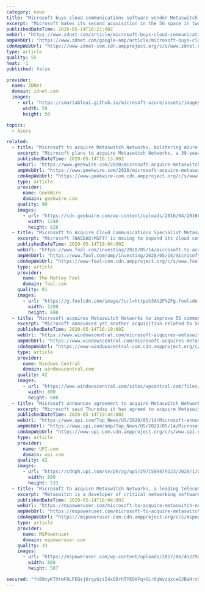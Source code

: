 ```yaml
---
category: news
title: "Microsoft buys cloud communications software vendor Metaswitch Networks to bolster 5G"
excerpt: "Microsoft makes its second acquisition in the 5G space in two months, as it works to capitalize on the convergence of cloud and communications networks."
publishedDateTime: 2020-05-14T16:21:00Z
webUrl: "https://www.zdnet.com/article/microsoft-buys-cloud-communications-software-vendor-metaswitch-networks-to-bolster-5g/"
ampWebUrl: "https://www.zdnet.com/google-amp/article/microsoft-buys-cloud-communications-software-vendor-metaswitch-networks-to-bolster-5g/"
cdnAmpWebUrl: "https://www-zdnet-com.cdn.ampproject.org/c/s/www.zdnet.com/google-amp/article/microsoft-buys-cloud-communications-software-vendor-metaswitch-networks-to-bolster-5g/"
type: article
quality: 55
heat: -1
published: false

provider:
  name: ZDNet
  domain: zdnet.com
  images:
    - url: "https://smartableai.github.io/microsoft-azure/assets/images/organizations/zdnet.com-50x50.jpg"
      width: 50
      height: 50

topics:
  - Azure

related:
  - title: "Microsoft to acquire Metaswitch Networks, bolstering Azure telecommunications efforts"
    excerpt: "Microsoft plans to acquire Metaswitch Networks, a 39-year-old company that develops software for cloud-based communication networks. The acquisition builds on Microsoft’s existing cloud-related"
    publishedDateTime: 2020-05-14T16:13:00Z
    webUrl: "https://www.geekwire.com/2020/microsoft-acquire-metaswitch-networks-bolstering-azure-telecommunications-efforts/"
    ampWebUrl: "https://www.geekwire.com/2020/microsoft-acquire-metaswitch-networks-bolstering-azure-telecommunications-efforts/amp/"
    cdnAmpWebUrl: "https://www-geekwire-com.cdn.ampproject.org/c/s/www.geekwire.com/2020/microsoft-acquire-metaswitch-networks-bolstering-azure-telecommunications-efforts/amp/"
    type: article
    provider:
      name: GeekWire
      domain: geekwire.com
    quality: 90
    images:
      - url: "https://cdn.geekwire.com/wp-content/uploads/2016/04/20160404_Envision_07-1240x828.jpg"
        width: 1240
        height: 828
  - title: "Microsoft to Acquire Cloud Communications Specialist Metaswitch Networks"
    excerpt: "Microsoft (NASDAQ:MSFT) is moving to expand its cloud communications portfolio. The tech giant announced today that it has signed a definitive agreement to acquire cloud communications specialist Metaswitch for an undisclosed amount. Metaswitch provides cloud-based voice, data, and communication software solutions for telecommunication providers."
    publishedDateTime: 2020-05-14T18:04:00Z
    webUrl: "https://www.fool.com/investing/2020/05/14/microsoft-to-acquire-cloud-communications-speciali.aspx"
    ampWebUrl: "https://www.fool.com/amp/investing/2020/05/14/microsoft-to-acquire-cloud-communications-speciali.aspx"
    cdnAmpWebUrl: "https://www-fool-com.cdn.ampproject.org/c/s/www.fool.com/amp/investing/2020/05/14/microsoft-to-acquire-cloud-communications-speciali.aspx"
    type: article
    provider:
      name: The Motley Fool
      domain: fool.com
    quality: 81
    images:
      - url: "https://g.foolcdn.com/image/?url=https%3A%2F%2Fg.foolcdn.com%2Feditorial%2Fimages%2F574460%2Fcloud-on-blur-computer-data-center-background.jpg&w=1200&op=resize"
        width: 1200
        height: 600
  - title: "Microsoft acquires Metaswitch Networks to improve 5G communications"
    excerpt: "Microsoft announced yet another acquisition related to 5G development. Its acquisition of Metaswitch Networks follows on the heels of a recent purchase of Affirmed Networks."
    publishedDateTime: 2020-05-14T16:19:00Z
    webUrl: "https://www.windowscentral.com/microsoft-acquires-metaswitch-networks-improve-5g-communications"
    ampWebUrl: "https://www.windowscentral.com/microsoft-acquires-metaswitch-networks-improve-5g-communications?amp"
    cdnAmpWebUrl: "https://www-windowscentral-com.cdn.ampproject.org/c/s/www.windowscentral.com/microsoft-acquires-metaswitch-networks-improve-5g-communications?amp"
    type: article
    provider:
      name: Windows Central
      domain: windowscentral.com
    quality: 42
    images:
      - url: "https://www.windowscentral.com/sites/wpcentral.com/files/styles/large/public/field/image/2017/09/microsoft-logo-2017-ignite2.jpg?itok=c3ocGDNm"
        width: 800
        height: 600
  - title: "Microsoft announces agreement to acquire Metaswitch Networks"
    excerpt: "Microsoft said Thursday it has agreed to acquire Metaswitch Networks to expand its cloud-based telecom offerings."
    publishedDateTime: 2020-05-14T19:44:00Z
    webUrl: "https://www.upi.com/Top_News/US/2020/05/14/Microsoft-announces-agreement-to-acquire-Metaswitch-Networks/2971589479123/"
    ampWebUrl: "https://www.upi.com/amp/Top_News/US/2020/05/14/Microsoft-announces-agreement-to-acquire-Metaswitch-Networks/2971589479123/"
    cdnAmpWebUrl: "https://www-upi-com.cdn.ampproject.org/c/s/www.upi.com/amp/Top_News/US/2020/05/14/Microsoft-announces-agreement-to-acquire-Metaswitch-Networks/2971589479123/"
    type: article
    provider:
      name: UPI.com
      domain: upi.com
    quality: 42
    images:
      - url: "https://cdnph.upi.com/sv/ph/og/upi/2971589479123/2020/1/033a3a5736c93029032c750c2036488e/v1.5/Microsoft-announces-agreement-to-acquire-Metaswitch-Networks.jpg"
        width: 800
        height: 533
  - title: "Microsoft to acquire Metaswitch Networks, a leading telecommunications software provider"
    excerpt: "Metaswitch is a developer of critical networking software, delivering products and solutions worldwide to more than 1,000 communications service providers and network equipment providers. Today, Microsoft announced that it has signed a definitive agreement to acquire Metaswitch Networks."
    publishedDateTime: 2020-05-14T16:04:00Z
    webUrl: "https://mspoweruser.com/microsoft-to-acquire-metaswitch-networks/"
    ampWebUrl: "https://mspoweruser.com/microsoft-to-acquire-metaswitch-networks/amp/"
    cdnAmpWebUrl: "https://mspoweruser-com.cdn.ampproject.org/c/s/mspoweruser.com/microsoft-to-acquire-metaswitch-networks/amp/"
    type: article
    provider:
      name: MSPoweruser
      domain: mspoweruser.com
    quality: 33
    images:
      - url: "https://mspoweruser.com/wp-content/uploads/2017/06/452292672.jpg"
        width: 800
        height: 587

secured: "fnB9xyK7XtmF8LFEQsj6rqyGziI4xO8rhTYEOXFq+GLr0qWyzqxceGJBaHrxS7BIi6ZXDwP+KoMn7ZEeT9lSpwtkRP4PhpwjLOUhKQV/QBv15h48kumTyia6kGMX1VwUNRrpiLSNcLSQdgP+D94CjkCAgFCCL5xoGZUROVjER5P6Ny3+3I9M/ranN6eOQpkdQGVXgjGemB4cH7tP52WiLMV8c6WhlV7Jzzq/eb+9zvT4WFt31giYA5MrpiIpiDL20o0NBa9U2JJRYXXy/n8O98Von34WxL0gHOOVjBqAVwqiOxSY+E9n8MZvAkXrEK7QcEogeJguL1z8HAUeBNPKIedClOXyhh103z0HZRKrjITfbCuAAocmV2jxt5OzgQYtTUaA77sGBJSwZsbPVilKyh57SM6PHlOnIXGwlg5LOl/kzcTlhnSHlPXpoxL9wgFS5THfU+u3A17XUeHijAq7eC+tDkMO7TmbFuaT2MiaMko=;YggSA5OeQ1hwYNk1jFMhlw=="
---
```


